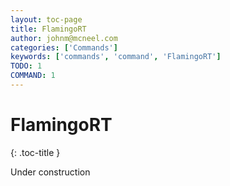 ```yaml
---
layout: toc-page
title: FlamingoRT
author: johnm@mcneel.com
categories: ['Commands']
keywords: ['commands', 'command', 'FlamingoRT']
TODO: 1
COMMAND: 1
---
```



# FlamingoRT
{: .toc-title }

Under construction
